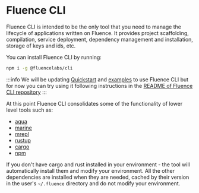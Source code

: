 # Fluence CLI

Fluence CLI is intended to be the only tool that you need to manage the lifecycle of applications written on Fluence. It provides project scaffolding, compilation, service deployment, dependency management and installation, storage of keys and ids, etc.

You can install Fluence CLI by running:

```sh
npm i -g @fluencelabs/cli
```

:::info
We will be updating [Quickstart](./quick-start) and [examples](https://github.com/fluencelabs/examples) to use Fluence CLI but for now you can try using it following instructions in the [README of Fluence CLI repository](https://github.com/fluencelabs/fluence-cli)
:::

At this point Fluence CLI consolidates some of the functionality of lower level tools such as:
- [aqua](../aqua-book/aqua-cli)
- [marine](../marine-book/marine-tooling-reference/marine-cli)
- [mrepl](../marine-book/marine-tooling-reference/marine-repl)
- [rustup](https://rustup.rs/)
- [cargo](https://doc.rust-lang.org/stable/cargo/)
- [npm](https://docs.npmjs.com/cli)

If you don't have cargo and rust installed in your environment - the tool will automatically install them and modify your environment. All the other dependencies are installed when they are needed, cached by their version in the user's `~/.fluence` directory and do not modify your environment.
